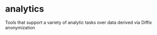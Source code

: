 # analytics
Tools that support a variety of analytic tasks over data derived via Diffix anonymization
